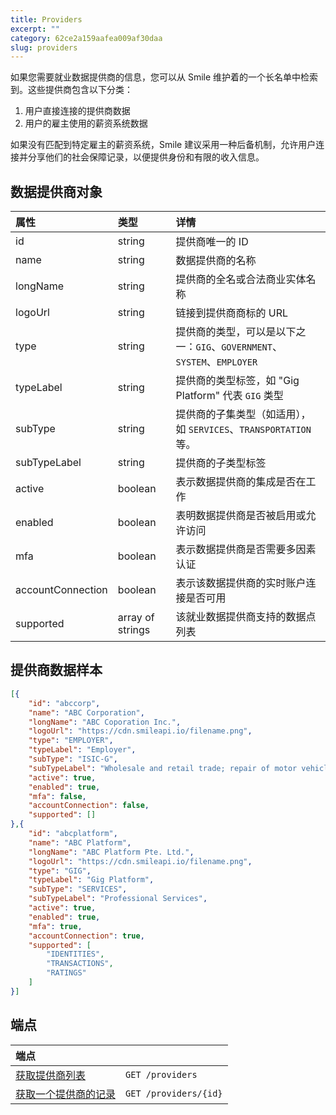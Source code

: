 ```yaml
---
title: Providers  
excerpt: ""  
category: 62ce2a159aafea009af30daa  
slug: providers
---
```

如果您需要就业数据提供商的信息，您可以从 Smile 维护着的一个长名单中检索到。这些提供商包含以下分类：

1. 用户直接连接的提供商数据
2. 用户的雇主使用的薪资系统数据

如果没有匹配到特定雇主的薪资系统，Smile 建议采用一种后备机制，允许用户连接并分享他们的社会保障记录，以便提供身份和有限的收入信息。

## 数据提供商对象

| 属性         | 类型               | 详情                                                    |
| :---------------- |:-----------------|:------------------------------------------------------|
| id                | string           | 提供商唯一的 ID                                             |
| name              | string           | 数据提供商的名称                                              |
| longName          | string           | 提供商的全名或合法商业实体名称                                       |
| logoUrl           | string           | 链接到提供商商标的 URL                                         |
| type              | string           | 提供商的类型，可以是以下之一：`GIG`、`GOVERNMENT`、`SYSTEM`、`EMPLOYER` |
| typeLabel         | string           | 提供商的类型标签，如 "Gig Platform" 代表 `GIG` 类型                 |
| subType           | string           | 提供商的子集类型（如适用），如 `SERVICES`、`TRANSPORTATION` 等。        |
| subTypeLabel      | string           | 提供商的子类型标签                                             |
| active            | boolean          | 表示数据提供商的集成是否在工作                                       |
| enabled           | boolean          | 表明数据提供商是否被启用或允许访问                                     |
| mfa               | boolean          | 表示数据提供商是否需要多因素认证                                      |
| accountConnection | boolean          | 表示该数据提供商的实时账户连接是否可用                                   |
| supported         | array of strings | 该就业数据提供商支持的数据点列表                                      |

## 提供商数据样本

``` json
[{
    "id": "abccorp",
    "name": "ABC Corporation",
    "longName": "ABC Coporation Inc.",
    "logoUrl": "https://cdn.smileapi.io/filename.png",
    "type": "EMPLOYER",
    "typeLabel": "Employer",
    "subType": "ISIC-G",
    "subTypeLabel": "Wholesale and retail trade; repair of motor vehicles and motorcycles",
    "active": true,
    "enabled": true,
    "mfa": false,
    "accountConnection": false,
    "supported": []
},{
    "id": "abcplatform",
    "name": "ABC Platform",
    "longName": "ABC Platform Pte. Ltd.",
    "logoUrl": "https://cdn.smileapi.io/filename.png",
    "type": "GIG",
    "typeLabel": "Gig Platform",
    "subType": "SERVICES",
    "subTypeLabel": "Professional Services",
    "active": true,
    "enabled": true,
    "mfa": true,
    "accountConnection": true,
    "supported": [
        "IDENTITIES",
        "TRANSACTIONS",
        "RATINGS"
    ]
}]
```



## 端点

| 端点                                      |                       |
|:----------------------------------------| :-------------------- |
| [获取提供商列表](/reference/list-providers)    | `GET /providers`      |
| [获取一个提供商的记录](/reference/get-provider-1) | `GET /providers/{id}` |